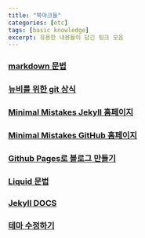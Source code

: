 ```yaml
---
title: "북마크들"
categories: [etc]
tags: [basic knowledge]
excerpt: 유용한 내용들이 담긴 링크 모음
---
```


### <a href="https://www.markdownguide.org/basic-syntax/" target="_blank">markdown 문법</a>

### <a href="https://sseozytank.tistory.com/41" target="_blank">뉴비를 위한 git 상식</a>

### <a href="https://mmistakes.github.io/minimal-mistakes/docs/quick-start-guide/" target="_blank">Minimal Mistakes Jekyll 홈페이지</a>

### <a href="https://github.com/mmistakes/minimal-mistakes" target="_blank">Minimal Mistakes GitHub 홈페이지</a>

### <a href="https://www.youtube.com/watch?v=--MMmHbSH9k&list=PLIMb_GuNnFwfQBZQwD-vCZENL5YLDZekr" target="_blank">Github Pages로 블로그 만들기</a>

### <a href="https://shopify.github.io/liquid/filters/abs/" target="_blank">Liquid 문법</a>

### <a href="https://jekyllrb.com/docs/" target="_blank">Jekyll DOCS</a>

### <a href="https://sooseongcom.com/post/jekyll-history-2-theme" target="_blank">테마 수정하기</a>
